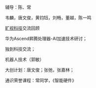 辅导：陈、常

韦麟，唐文俊，黄钧钰，刘畅，董越，陈一鸣

[旷视科技](https://megvii.com/)交流回顾

华为Ascend昇腾处理器-AI加速技术研讨；

独到科技交流；

机器人技术（郭敏）

大创计划：唐文俊；张弛，张嘉林；

通识荣誉课程：常同学，《智能硬件》
